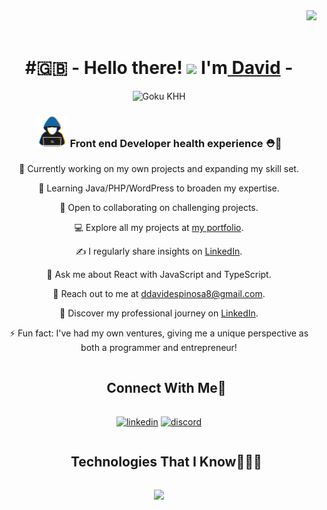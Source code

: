 <div align="right"> <img src="https://profile-counter.glitch.me/davidespinosa8/count.svg"></div>
<br>

<div align="center"> 
  <h1>  #🇬🇧 - Hello there! <img src="https://media.giphy.com/media/hvRJCLFzcasrR4ia7z/giphy.gif" width="35"> I'm<a href="profile-delta-roan.vercel.app" target="blank"> David</a> - </h1>

  <!--- Goku -->
  <div align="center">
    <img  src="https://private-user-images.githubusercontent.com/115182311/400430132-80765c30-abf1-41cb-b89f-e1e2099ef7b4.gif?jwt=eyJhbGciOiJIUzI1NiIsInR5cCI6IkpXVCJ9.eyJpc3MiOiJnaXRodWIuY29tIiwiYXVkIjoicmF3LmdpdGh1YnVzZXJjb250ZW50LmNvbSIsImtleSI6ImtleTUiLCJleHAiOjE3MzYxNjk0MjQsIm5iZiI6MTczNjE2OTEyNCwicGF0aCI6Ii8xMTUxODIzMTEvNDAwNDMwMTMyLTgwNzY1YzMwLWFiZjEtNDFjYi1iODlmLWUxZTIwOTllZjdiNC5naWY_WC1BbXotQWxnb3JpdGhtPUFXUzQtSE1BQy1TSEEyNTYmWC1BbXotQ3JlZGVudGlhbD1BS0lBVkNPRFlMU0E1M1BRSzRaQSUyRjIwMjUwMTA2JTJGdXMtZWFzdC0xJTJGczMlMkZhd3M0X3JlcXVlc3QmWC1BbXotRGF0ZT0yMDI1MDEwNlQxMzEyMDRaJlgtQW16LUV4cGlyZXM9MzAwJlgtQW16LVNpZ25hdHVyZT1jMjU5MzU4MDQxMzc4MWE3OGE2MjZmMmJkMjA0NDhlMmE5OTFiYjUyOWVlMjhkMWI1MDViMWFhYmJmOTY4MmI4JlgtQW16LVNpZ25lZEhlYWRlcnM9aG9zdCJ9.vEQ9SS82oeP75bi535_Kf-_0eXeEkwCp2oqhHcjCs5E"
         alt="Goku KHH" /></a>
  </div>

  <h3> <img src = "https://github.com/0xAbdulKhalid/0xAbdulKhalid/raw/main/assets/mdImages/about_me.gif" width = 50px></picture> Front end Developer health experience ⛑️💫 </h3>
  
  🚀 Currently working on my own projects and expanding my skill set.
  
  🌱 Learning Java/PHP/WordPress to broaden my expertise.
  
  🤝 Open to collaborating on challenging projects.
  
  💻 Explore all my projects at [my portfolio](https://myprofile-delta-roan.vercel.app/#portfolio).
  
  ✍️ I regularly share insights on [LinkedIn](https://www.linkedin.com/in/dar%C3%ADo-david-espinosa-b50972258/).
  
  💬 Ask me about React with JavaScript and TypeScript.
  
  📧 Reach out to me at ddavidespinosa8@gmail.com.
  
  📄 Discover my professional journey on [LinkedIn](https://www.linkedin.com/in/dar%C3%ADo-david-espinosa-b50972258/).
  
  ⚡ Fun fact: I've had my own ventures, giving me a unique perspective as both a programmer and entrepreneur!
  
  
 <div id="user-content-toc">
  <ul align="center">
    <summary><h2 style="display: inline-block">Connect With Me🤝</h2></summary>
  </ul>
   <p align="center">
  <a href="https://www.linkedin.com/in/dar%C3%ADo-david-espinosa-b50972258/" target="blank"><img align="center" src="https://user-images.githubusercontent.com/88904952/234979284-68c11d7f-1acc-4f0c-ac78-044e1037d7b0.png" alt="linkedin" height="50" width="50" /></a>
  <a href="https://discordapp.com/users/1229883350630535270" target="blank"><img align="center" src="https://user-images.githubusercontent.com/88904952/234982627-019fd336-6248-453c-9b05-97c13fd1d207.png" alt="discord" height="50" width="50" /></a>   
   </p>
</div>
  
   <div id="user-content-toc">
    <ul align="center">
      <summary><h2 style="display: inline-block">Technologies That I Know👨🏻‍💻</h2></summary>
    </ul>
  </div>
  
  <a href="https://skillicons.dev">
    <img src="https://skillicons.dev/icons?i=git,css,firebase,github,html,js,materialui,mysql,nextjs,postman,react,tailwind,ts,bootstrap,vscode,workspace&perline=14" />
  </a>
  
</div>

